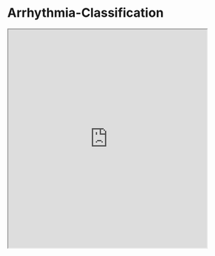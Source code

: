 # Arrhythmia-Classification

<iframe src="https://public.tableau.com/views/ArrhythmiaStockModelAccuracy/Sheet2?:showVizHome=no&:embed=true" width="90%" height="500"></iframe>
